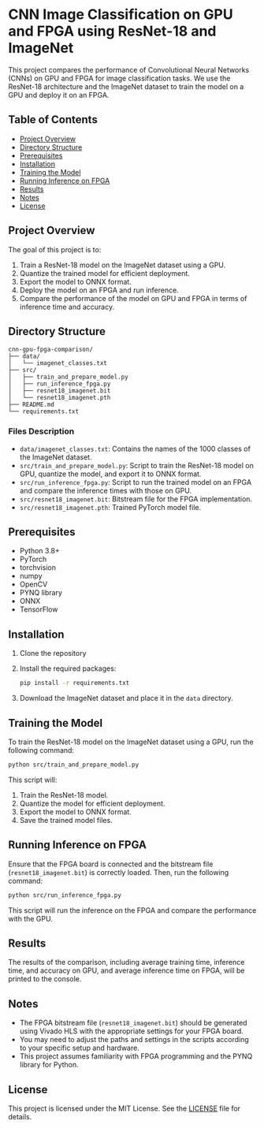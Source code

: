 # CNN Image Classification on GPU and FPGA using ResNet-18 and ImageNet

This project compares the performance of Convolutional Neural Networks (CNNs) on GPU and FPGA for image classification tasks. We use the ResNet-18 architecture and the ImageNet dataset to train the model on a GPU and deploy it on an FPGA.

## Table of Contents

- [Project Overview](#project-overview)
- [Directory Structure](#directory-structure)
- [Prerequisites](#prerequisites)
- [Installation](#installation)
- [Training the Model](#training-the-model)
- [Running Inference on FPGA](#running-inference-on-fpga)
- [Results](#results)
- [Notes](#notes)
- [License](#license)

## Project Overview

The goal of this project is to:
1. Train a ResNet-18 model on the ImageNet dataset using a GPU.
2. Quantize the trained model for efficient deployment.
3. Export the model to ONNX format.
4. Deploy the model on an FPGA and run inference.
5. Compare the performance of the model on GPU and FPGA in terms of inference time and accuracy.

## Directory Structure

```
cnn-gpu-fpga-comparison/
├── data/
│   └── imagenet_classes.txt
├── src/
│   ├── train_and_prepare_model.py
│   ├── run_inference_fpga.py
│   ├── resnet18_imagenet.bit
│   └── resnet18_imagenet.pth
├── README.md
└── requirements.txt
```

### Files Description

- `data/imagenet_classes.txt`: Contains the names of the 1000 classes of the ImageNet dataset.
- `src/train_and_prepare_model.py`: Script to train the ResNet-18 model on GPU, quantize the model, and export it to ONNX format.
- `src/run_inference_fpga.py`: Script to run the trained model on an FPGA and compare the inference times with those on GPU.
- `src/resnet18_imagenet.bit`: Bitstream file for the FPGA implementation.
- `src/resnet18_imagenet.pth`: Trained PyTorch model file.

## Prerequisites

- Python 3.8+
- PyTorch
- torchvision
- numpy
- OpenCV
- PYNQ library
- ONNX
- TensorFlow

## Installation

1. Clone the repository

2. Install the required packages:
   ```bash
   pip install -r requirements.txt
   ```

3. Download the ImageNet dataset and place it in the `data` directory.

## Training the Model

To train the ResNet-18 model on the ImageNet dataset using a GPU, run the following command:

```bash
python src/train_and_prepare_model.py
```

This script will:
1. Train the ResNet-18 model.
2. Quantize the model for efficient deployment.
3. Export the model to ONNX format.
4. Save the trained model files.

## Running Inference on FPGA

Ensure that the FPGA board is connected and the bitstream file (`resnet18_imagenet.bit`) is correctly loaded. Then, run the following command:

```bash
python src/run_inference_fpga.py
```

This script will run the inference on the FPGA and compare the performance with the GPU.

## Results

The results of the comparison, including average training time, inference time, and accuracy on GPU, and average inference time on FPGA, will be printed to the console.

## Notes

- The FPGA bitstream file (`resnet18_imagenet.bit`) should be generated using Vivado HLS with the appropriate settings for your FPGA board.
- You may need to adjust the paths and settings in the scripts according to your specific setup and hardware.
- This project assumes familiarity with FPGA programming and the PYNQ library for Python.

## License

This project is licensed under the MIT License. See the [LICENSE](LICENSE) file for details.